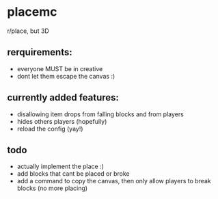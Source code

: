 # placemc
r/place, but 3D

## rerquirements:
- everyone MUST be in creative
- dont let them escape the canvas :)

## currently added features:
- disallowing item drops from falling blocks and from players
- hides others players (hopefully)
- reload the config (yay!)

## todo
- actually implement the place :)
- add blocks that cant be placed or broke
- add a command to copy the canvas, then only allow players to break blocks (no more placing)
